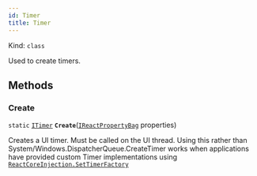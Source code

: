 ```yaml
---
id: Timer
title: Timer
---
```


Kind: `class`



Used to create timers.



## Methods
### Create
`static` [`ITimer`](ITimer) **`Create`**([`IReactPropertyBag`](IReactPropertyBag) properties)

Creates a UI timer.  Must be called on the UI thread.  Using this rather than System/Windows.DispatcherQueue.CreateTimer works when applications have provided custom Timer implementations using [`ReactCoreInjection.SetTimerFactory`](ReactCoreInjection#settimerfactory)




